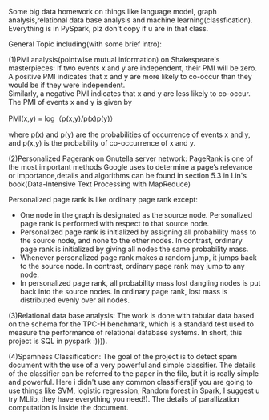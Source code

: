 Some big data homework on things like language model, graph analysis,relational data base analysis and machine learning(classfication). Everything is in PySpark, plz don't copy if u are in that class.


General Topic including(with some brief intro):

(1)PMI analysis(pointwise mutual information) on Shakespeare's masterpieces: If two events x and y are independent, their PMI will be zero. A positive PMI indicates that x and y are more likely to co-occur than they would be if they were independent.   
Similarly, a negative PMI indicates that x and y are less likely to co-occur.   The PMI of events x and y is given by

PMI(x,y) = log（p(x,y)/p(x)p(y)）

where p(x) and p(y) are the probabilities of occurrence of events x and y, and p(x,y) is the probability of co-occurrence of x and y.


(2)Personalized Pagerank on  Gnutella server network: PageRank is one of the most important methods Google uses to determine a page’s relevance or importance,details and algorithms can be found in section 5.3 in Lin's book(Data-Intensive Text Processing
with MapReduce)

Personalized page rank is like ordinary page rank except:
- One node in the graph is designated as the source node.   Personalized page rank is performed with respect to that source node.
- Personalized page rank is initialized by assigning all probability mass to the source node, and none to the other nodes.   In contrast, ordinary page rank is initialized by giving all nodes the same probability mass.
- Whenever personalized page rank makes a random jump, it jumps back to the source node.   In contrast, ordinary page rank may jump to any node.
- In personalized page rank, all probability mass lost dangling nodes is put back into the source nodes.  In ordinary page rank, lost mass is distributed evenly over all nodes.

(3)Relational data base analysis: 
 The work is done with tabular data based on the schema for the TPC-H benchmark, which is a standard test used to measure the performance of relational database systems. 
 In short, this project is SQL in pyspark :)))).
 
(4)Spamness Classification:
The goal of the project is to detect spam document with the use of a very powerful and simple classifier. The details of the classifier can be referred to the paper in the file, but 
it is really simple and powerful. Here i didn't use any common classifiers(if you are going to use things like SVM, logistic regression, Random forest in Spark, I suggest u try MLlib, they have everything you need!). The details of parallization computation is inside the document.





